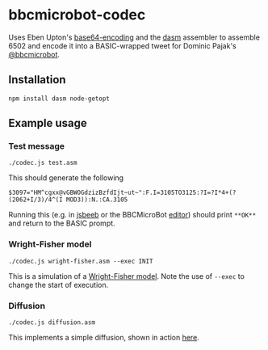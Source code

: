 # bbcmicrobot-codec

Uses Eben Upton's [base64-encoding](https://twitter.com/EbenUpton/status/1230646662680412162)
and the [dasm](https://www.npmjs.com/package/dasm) assembler
to assemble 6502 and encode it into a BASIC-wrapped tweet
for Dominic Pajak's [@bbcmicrobot](https://twitter.com/bbcmicrobot).

## Installation

~~~~
npm install dasm node-getopt
~~~~

## Example usage

### Test message

~~~~
./codec.js test.asm
~~~~
This should generate the following
~~~~
$3097="HM^cgxx@vGBWOGdzizBzfdIjt~ut~":F.I=3105TO3125:?I=?I*4+(?(2062+I/3)/4^(I MOD3)):N.:CA.3105
~~~~
Running this (e.g. in [jsbeeb](https://bbc.godbolt.org/) or the BBCMicroBot [editor](https://editor.8bitkick.cc/)) should print `**OK**` and return to the BASIC prompt.

### Wright-Fisher model

~~~~
./codec.js wright-fisher.asm --exec INIT
~~~~
This is a simulation of a [Wright-Fisher model](https://twitter.com/ianholmes/status/1235079487634599936?s=20).
Note the use of `--exec` to change the start of execution.

### Diffusion

~~~~
./codec.js diffusion.asm
~~~~
This implements a simple diffusion, shown in action [here](https://twitter.com/bbcmicrobot/status/1235417667273519104?s=20).
